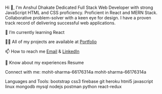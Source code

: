 
Hi 👋, I'm Anshul Dhakate
Dedicated Full Stack Web Developer with strong JavaScript HTML and CSS proficiency. Proficient in React and MERN Stack. Collaborative problem-solver with a keen eye for design. I have a proven track record of delivering successful web applications.

🌱 I’m currently learning React

👨‍💻 All of my projects are available at [Portfolio](https://6596804ca034605be7790ea2--iridescent-crepe-309eb2.netlify.app/) 

📫 How to reach me [Email](anshuldhakate11@gmail.com) & [LinkedIn](https://www.linkedin.com/in/anshul-dhakate-10b005145/) 

📄 Know about my experiences Resume

Connect with me:
mohit-sharma-66176314a mohit-sharma-66176314a

Languages and Tools:
bootstrap css3 firebase git heroku html5 javascript linux mongodb mysql nodejs postman python react-redux
